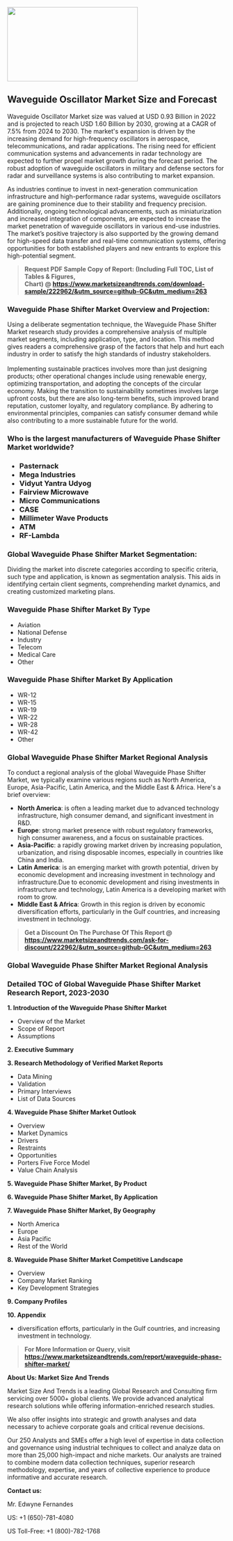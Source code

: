 <p><img class="alignnone size-medium wp-image-20088" src="https://ffe5etoiles.com/wp-content/uploads/2024/12/MST1-300x171.png" alt="" width="300" height="171" /></p><h2>Waveguide Oscillator Market Size and Forecast</h2><p>Waveguide Oscillator Market size was valued at USD 0.93 Billion in 2022 and is projected to reach USD 1.60 Billion by 2030, growing at a CAGR of 7.5% from 2024 to 2030. The market's expansion is driven by the increasing demand for high-frequency oscillators in aerospace, telecommunications, and radar applications. The rising need for efficient communication systems and advancements in radar technology are expected to further propel market growth during the forecast period. The robust adoption of waveguide oscillators in military and defense sectors for radar and surveillance systems is also contributing to market expansion.</p><p>As industries continue to invest in next-generation communication infrastructure and high-performance radar systems, waveguide oscillators are gaining prominence due to their stability and frequency precision. Additionally, ongoing technological advancements, such as miniaturization and increased integration of components, are expected to increase the market penetration of waveguide oscillators in various end-use industries. The market’s positive trajectory is also supported by the growing demand for high-speed data transfer and real-time communication systems, offering opportunities for both established players and new entrants to explore this high-potential segment.</p></p><blockquote id="" class=""><strong>Request PDF Sample Copy of Report: (Including Full TOC, List of Tables &amp; Figures, Chart)&nbsp;@&nbsp;<strong><a href="https://www.marketsizeandtrends.com/download-sample/222962/&utm_source=github-GC&utm_medium=263" target="_blank">https://www.marketsizeandtrends.com/download-sample/222962/&utm_source=github-GC&utm_medium=263</a></strong></strong></blockquote><h3 id="" class="">Waveguide Phase Shifter Market&nbsp;Overview and Projection:</h3><p id="" class="">Using a deliberate segmentation technique, the Waveguide Phase Shifter Market research study provides a comprehensive analysis of multiple market segments, including application, type, and location. This method gives readers a comprehensive grasp of the factors that help and hurt each industry in order to satisfy the high standards of industry stakeholders. <br /> <br />Implementing sustainable practices involves more than just designing products; other operational changes include using renewable energy, optimizing transportation, and adopting the concepts of the circular economy. Making the transition to sustainability sometimes involves large upfront costs, but there are also long-term benefits, such improved brand reputation, customer loyalty, and regulatory compliance. By adhering to environmental principles, companies can satisfy consumer demand while also contributing to a more sustainable future for the world.</p><h3 id="" class="">Who is the largest manufacturers of&nbsp;Waveguide Phase Shifter Market worldwide?</h3><h3 class=""><p><ul><li>Pasternack </li><li> Mega Industries </li><li> Vidyut Yantra Udyog </li><li> Fairview Microwave </li><li> Micro Communications </li><li> CASE </li><li> Millimeter Wave Products </li><li> ATM </li><li> RF-Lambda</li></ul></p></h3><h3 id="" class="">Global&nbsp;Waveguide Phase Shifter Market Segmentation:</h3><p id="" class="">Dividing the market into discrete categories according to specific criteria, such type and application, is known as segmentation analysis. This aids in identifying certain client segments, comprehending market dynamics, and creating customized marketing plans.</p><h3 id="" class="">Waveguide Phase Shifter Market&nbsp;By Type</h3><p><p><ul><li>Aviation</li><li> National Defense</li><li> Industry</li><li> Telecom</li><li> Medical Care</li><li> Other</p></li></ul></p></p><h3 id="" class="">Waveguide Phase Shifter Market&nbsp;By Application</h3><p class=""><p><ul><li>WR-12</li><li> WR-15</li><li> WR-19</li><li> WR-22</li><li> WR-28</li><li> WR-42</li><li> Other</li></ul></p></p><h3 id="" class="">Global Waveguide Phase Shifter Market Regional Analysis</h3><p id="" class="">To conduct a regional analysis of the global Waveguide Phase Shifter Market, we typically examine various regions such as North America, Europe, Asia-Pacific, Latin America, and the Middle East &amp; Africa. Here's a brief overview:</p><ul><li><strong>North America</strong>: is often a leading market due to advanced technology infrastructure, high consumer demand, and significant investment in R&amp;D.</li><li><strong>Europe</strong>: strong market presence with robust regulatory frameworks, high consumer awareness, and a focus on sustainable practices.</li><li><strong>Asia-Pacific</strong>: a rapidly growing market driven by increasing population, urbanization, and rising disposable incomes, especially in countries like China and India.</li><li><strong>Latin America</strong>: is an emerging market with growth potential, driven by economic development and increasing investment in technology and infrastructure.Due to economic development and rising investments in infrastructure and technology, Latin America is a developing market with room to grow.</li><li><strong>Middle East &amp; Africa</strong>: Growth in this region is driven by economic diversification efforts, particularly in the Gulf countries, and increasing investment in technology.</li></ul><blockquote id="" class=""><strong>Get a Discount On The Purchase Of This Report @ <strong><a href="https://www.marketsizeandtrends.com/ask-for-discount/222962/&utm_source=github-GC&utm_medium=263" target="_blank">https://www.marketsizeandtrends.com/ask-for-discount/222962/&utm_source=github-GC&utm_medium=263</a></strong></strong></blockquote><h3 id="" class="">Global Waveguide Phase Shifter Market Regional Analysis</h3><h3 id="" class="">Detailed TOC of Global Waveguide Phase Shifter Market Research Report, 2023-2030</h3><p id="" class=""><strong>1. Introduction of the Waveguide Phase Shifter Market</strong></p><ul><li>Overview of the Market</li><li>Scope of Report</li><li>Assumptions</li></ul><p id="" class=""><strong>2. Executive Summary</strong></p><p id="" class=""><strong>3. Research Methodology of Verified Market Reports</strong></p><ul><li>Data Mining</li><li>Validation</li><li>Primary Interviews</li><li>List of Data Sources</li></ul><p id="" class=""><strong>4. Waveguide Phase Shifter Market Outlook</strong></p><ul><li>Overview</li><li>Market Dynamics</li><li>Drivers</li><li>Restraints</li><li>Opportunities</li><li>Porters Five Force Model</li><li>Value Chain Analysis</li></ul><p id="" class=""><strong>5. Waveguide Phase Shifter Market, By Product</strong></p><p id="" class=""><strong>6. Waveguide Phase Shifter Market, By Application</strong></p><p id="" class=""><strong>7. Waveguide Phase Shifter Market, By Geography</strong></p><ul><li>North America</li><li>Europe</li><li>Asia Pacific</li><li>Rest of the World</li></ul><p id="" class=""><strong>8. Waveguide Phase Shifter Market Competitive Landscape</strong></p><ul><li>Overview</li><li>Company Market Ranking</li><li>Key Development Strategies</li></ul><p id="" class=""><strong>9. Company Profiles</strong></p><p id="" class=""><strong>10. Appendix</strong></p><ul><li>diversification efforts, particularly in the Gulf countries, and increasing investment in technology.</li></ul><blockquote id="" class=""><strong>For More Information or Query, visit <strong><strong><a href="https://www.marketsizeandtrends.com/report/waveguide-phase-shifter-market/" target="_blank">https://www.marketsizeandtrends.com/report/waveguide-phase-shifter-market/</a></strong></strong></strong></blockquote><p id="" class=""><strong>About Us: Market Size And Trends</strong></p><p id="" class="">Market Size And Trends is a leading Global Research and Consulting firm servicing over 5000+ global clients. We provide advanced analytical research solutions while offering information-enriched research studies.</p><p id="" class="">We also offer insights into strategic and growth analyses and data necessary to achieve corporate goals and critical revenue decisions.</p><p id="" class="">Our 250 Analysts and SMEs offer a high level of expertise in data collection and governance using industrial techniques to collect and analyze data on more than 25,000 high-impact and niche markets. Our analysts are trained to combine modern data collection techniques, superior research methodology, expertise, and years of collective experience to produce informative and accurate research.</p><p id="" class=""><strong>Contact us:</strong></p><p id="" class="">Mr. Edwyne Fernandes</p><p id="" class="">US: +1 (650)-781-4080</p><p id="" class="">US Toll-Free: +1 (800)-782-1768</p>
